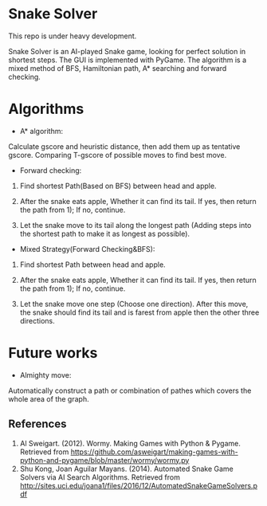 # Snake Solver

This repo is under heavy development.

Snake Solver is an AI-played Snake game, looking for perfect solution in shortest steps. The GUI is implemented with PyGame. The algorithm is a mixed method of BFS, Hamiltonian path, A* searching and forward checking.

# Algorithms

* A* algorithm: 

Calculate gscore and heuristic distance, then add them up as tentative gscore. Comparing T-gscore of possible moves to find best move.

* Forward checking: 

1) Find shortest Path(Based on BFS) between head and apple.

2) After the snake eats apple, Whether it can find its tail. If yes, then return the path from 1); If no, continue.

3) Let the snake move to its tail along the longest path (Adding steps into the shortest path to make it as longest as possible).

* Mixed Strategy(Forward Checking&BFS): 

1) Find shortest Path between head and apple.

2) After the snake eats apple, Whether it can find its tail. If yes, then return the path from 1); If no, continue.

3) Let the snake move one step (Choose one direction). After this move, the snake should find its tail and is farest from apple then the other three directions.

# Future works

* Almighty move:

Automatically construct a path or combination of pathes which covers the whole area of the graph.

## References
1. Al Sweigart. (2012). Wormy. Making Games with Python & Pygame. Retrieved from https://github.com/asweigart/making-games-with-python-and-pygame/blob/master/wormy/wormy.py
2. Shu Kong, Joan Aguilar Mayans. (2014). Automated Snake Game Solvers via AI Search Algorithms. Retrieved from http://sites.uci.edu/joana1/files/2016/12/AutomatedSnakeGameSolvers.pdf 

